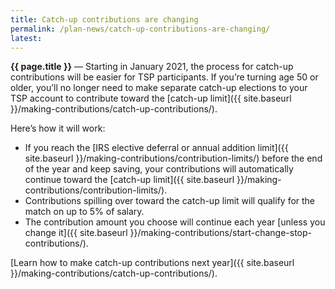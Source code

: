 ```yaml
---
title: Catch-up contributions are changing
permalink: /plan-news/catch-up-contributions-are-changing/
latest:
---
```


**{{ page.title }}** &#8212; Starting in January 2021, the process for catch-up contributions will be easier for TSP participants. If you’re turning age 50 or older, you’ll no longer need to make separate catch-up elections to your TSP account to contribute toward the [catch-up limit]({{ site.baseurl }}/making-contributions/catch-up-contributions/).

Here’s how it will work:

- If you reach the [IRS elective deferral or annual addition limit]({{ site.baseurl }}/making-contributions/contribution-limits/) before the end of the year and keep saving, your contributions will automatically continue toward the [catch-up limit]({{ site.baseurl }}/making-contributions/contribution-limits/).
- Contributions spilling over toward the catch-up limit will qualify for the match on up to 5% of salary.
- The contribution amount you choose will continue each year [unless you change it]({{ site.baseurl }}/making-contributions/start-change-stop-contributions/).

[Learn how to make catch-up contributions next year]({{ site.baseurl }}/making-contributions/catch-up-contributions/).
